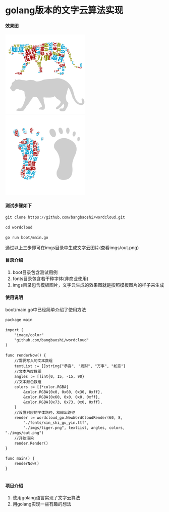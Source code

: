 # golang版本的文字云算法实现

#### 效果图

<img width="50%" src="/imgs/template.png"/>
<img width="50%" src="/imgs/template2.png"/>

#### 测试步骤如下

````
git clone https://github.com/bangbaoshi/wordcloud.git

cd wordcloud

go run boot/main.go

````
通过以上三步即可在imgs目录中生成文字云图片(查看imgs/out.png)

#### 目录介绍

1. boot目录包含测试用例
2. fonts目录包含若干种字体(非商业使用)
3. imgs目录包含模板图片，文字云生成的效果图就是按照模板图片的样子来生成

#### 使用说明

boot/main.go中已经简单介绍了使用方法
```
package main

import (
	"image/color"
	"github.com/bangbaoshi/wordcloud"
)

func renderNow() {
	//需要写入的文本数组
	textList := []string{"恭喜", "发财", "万事", "如意"}
	//文本角度数组
	angles := []int{0, 15, -15, 90}
	//文本颜色数组
	colors := []*color.RGBA{
		&color.RGBA{0x0, 0x60, 0x30, 0xff},
		&color.RGBA{0x60, 0x0, 0x0, 0xff},
		&color.RGBA{0x73, 0x73, 0x0, 0xff},
	}
	//设置对应的字体路径，和输出路径
	render := wordcloud_go.NewWordCloudRender(60, 8,
		"./fonts/xin_shi_gu_yin.ttf",
		"./imgs/tiger.png", textList, angles, colors, "./imgs/out.png")
	//开始渲染
	render.Render()
}

func main() {
	renderNow()
}


```

#### 项目介绍
1. 使用golang语言实现了文字云算法
2. 用golang实现一些有趣的想法
